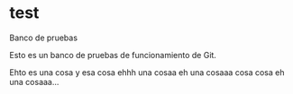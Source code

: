 test
====

Banco de pruebas 

Esto es un banco de pruebas de funcionamiento de Git.

Ehto es una cosa y esa cosa ehhh una cosaa eh una cosaaa cosa cosa eh una cosaaa... 
